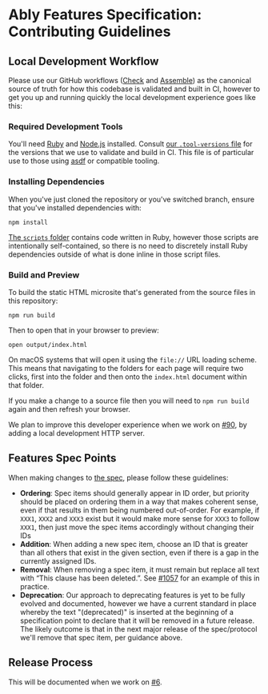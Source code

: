 # Ably Features Specification: Contributing Guidelines

## Local Development Workflow

Please use our GitHub workflows ([Check](.github/workflows/check.yaml) and [Assemble]((.github/workflows/assemble.yaml))) as the canonical source of truth for how this codebase is validated and built in CI, however to get you up and running quickly the local development experience goes like this:

### Required Development Tools

You'll need [Ruby](https://www.ruby-lang.org/) and [Node.js](https://nodejs.org/) installed.
Consult [our `.tool-versions` file](.tool-versions) for the versions that we use to validate and build in CI.
This file is of particular use to those using [asdf](https://asdf-vm.com/) or compatible tooling.

### Installing Dependencies

When you've just cloned the repository or you've switched branch, ensure that you've installed dependencies with:

    npm install

[The `scripts` folder](scripts/) contains code written in Ruby, however those scripts are intentionally self-contained, so there is no need to discretely install Ruby dependencies outside of what is done inline in those script files.

### Build and Preview

To build the static HTML microsite that's generated from the source files in this repository:

    npm run build

Then to open that in your browser to preview:

    open output/index.html

On macOS systems that will open it using the `file://` URL loading scheme.
This means that navigating to the folders for each page will require two clicks, first into the folder and then onto the `index.html` document within that folder.

If you make a change to a source file then you will need to `npm run build` again and then refresh your browser.

We plan to improve this developer experience when we work on
[#90](https://github.com/ably/specification/issues/90),
by adding a local development HTTP server.

## Features Spec Points

When making changes to [the spec](textile/features.textile), please follow these guidelines:

- **Ordering**: Spec items should generally appear in ID order, but priority should be placed on ordering them in a way that makes coherent sense, even if that results in them being numbered out-of-order. For example, if `XXX1`, `XXX2` and `XXX3` exist but it would make more sense for `XXX3` to follow `XXX1`, then just move the spec items accordingly without changing their IDs
- **Addition**: When adding a new spec item, choose an ID that is greater than all others that exist in the given section, even if there is a gap in the currently assigned IDs.
- **Removal**: When removing a spec item, it must remain but replace all text with “This clause has been deleted.”. See [#1057](https://github.com/ably/docs/pull/1057) for an example of this in practice.
- **Deprecation**: Our approach to deprecating features is yet to be fully evolved and documented, however we have a current standard in place whereby the text "(deprecated)" is inserted at the beginning of a specification point to declare that it will be removed in a future release. The likely outcome is that in the next major release of the spec/protocol we'll remove that spec item, per guidance above.

## Release Process

This will be documented when we work on
[#6](https://github.com/ably/specification/issues/6).
